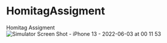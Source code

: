 # HomitagAssigment
 Homitag Assigment
![Simulator Screen Shot - iPhone 13 - 2022-06-03 at 00 11 53](https://user-images.githubusercontent.com/49291906/171723706-2bca3d89-d149-4ee4-8d01-c6eb821da06e.png)
